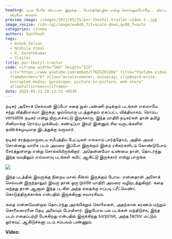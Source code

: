 ```yaml
---
heading: படம் பேரே மிரட்டலா இருக்கு.. போர்த்தொழில் என்று சொல்லும்போதே.. மிரட்டல்
  வீடியோ வைரல்.
preview_image: /images/2023/05/31/por-thozhil-trailer-video-1-.jpg
image_resize: /cdn-cgi/image/w=640,fit=scale-down,q=80,f=auto
categories: cinema
authors: Santhosh
tags:
  - Ashok Selvan
  - Nikhila Vimal
  - R. Sarathkumar
  - Trailer
title: por-tholil-trailer
code: <iframe width="560" height="315"
  src="https://www.youtube.com/embed/CfKZUZR1UDk" title="YouTube video player"
  frameborder="0" allow="accelerometer; autoplay; clipboard-write;
  encrypted-media; gyroscope; picture-in-picture; web-share"
  allowfullscreen></iframe>
date: 2023-05-31 20:13:53 +0530
---
```



நடிகர் அசோக் செல்வன் இப்போ கதை சூஸ் பண்ணி நடிக்கும் படங்கள் எல்லாமே சற்று வித்தியாசமா இருக்கு. ஒவ்வொரு படத்துக்கும் ஏகப்பட்ட வித்தியாசம். ரொம்ப versatile நடிகர் என்று நிருபாச்சுட்டு இருக்காரு. இந்த மாதிரி நடிகர்கள் தான் தமிழ் சினிமாக்கு ரொம்ப முக்கியம். கண்டிப்பா இவர் இன்னும் சில வருடங்களில் தவிர்க்கமுடியாத இடத்துக்கு வருவார்.

நடிகர் சரத்குமாருடைய சமீபத்திய பேட்டிகள் எல்லாம் பார்த்தோம், அதில் அவர் சொன்னது வாரிசு படம் அவரை இப்போ இருக்கும் இளம் ரசிகர்களிடம் கொண்டுபோய் சேர்த்துள்ளது என்று சொல்லியிருக்கிறார். அதென்னமோ உண்மை தான், தொடர்ந்து இந்த வயதிலும் எவ்வளவு படங்கள் கமிட் ஆகிட்டு இருக்கார் என்று பாருங்க.

![](/images/2023/05/31/por-thozhil-trailer-video-2-.jpg)

இந்த படத்தில் இவருக்கு நிறைய மாஸ் சீன்ஸ் இருக்கும் போல. என்னதான் அசோக் செல்வன் இருந்தாலும் இவரு தான் ஒரு guide மாதிரி அவரை வழிநடத்துகிறார். கதை வந்தது தான் ஆனால் இந்த படகில் அந்த கதைக்கு எப்படி ட்ரீட்மெண்ட் கொடுத்திருக்காங்க என்பதில் இருக்கிறது சுவாரசியம். 

கதை என்னவென்றால் தொடர்ந்து அரங்கேறும் கொலைகள், அதற்கான கரணம் மற்றும் கொலைகாரனை தேடி அலையும் போலீசார். இதுபோல பல படங்கள் வந்திடுச்சு, இந்த படம் எதைப்பற்றி பேசுகிறது என்பதில் இருக்கிறது surprise, அந்த factor மட்டும் ஒர்கவுட் ஆகிடுச்சுனா படம் சம்பவம் பண்ணும். 

**Video:**